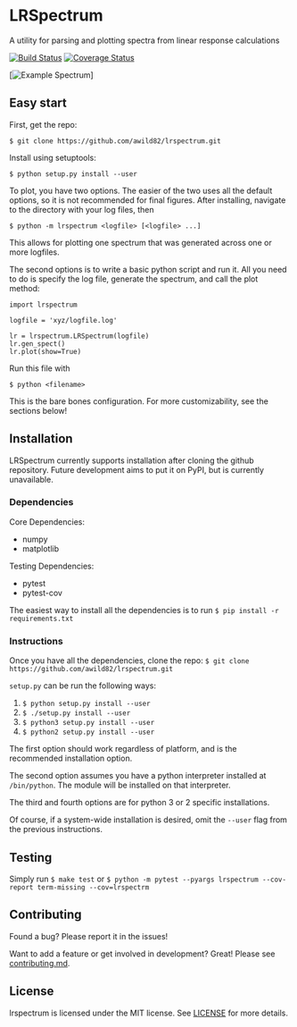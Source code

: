 # LRSpectrum

A utility for parsing and plotting spectra from linear response calculations 

[![Build Status](https://travis-ci.org/awild82/lrspectrum.svg?branch=master)](https://travis-ci.org/awild82/lrspectrum)
[![Coverage Status](https://coveralls.io/repos/github/awild82/lrspectrum/badge.svg?branch=master)](https://coveralls.io/github/awild82/lrspectrum?branch=master)

[![Example Spectrum](./docs/media/aluminumKedge.png)]

## Easy start

First, get the repo:

`$ git clone https://github.com/awild82/lrspectrum.git`

Install using setuptools:

`$ python setup.py install --user`

To plot, you have two options. The easier of the two uses all the default
options, so it is not recommended for final figures. After installing, navigate
to the directory with your log files, then

`$ python -m lrspectrum <logfile> [<logfile> ...]`

This allows for plotting one spectrum that was generated across one or more
logfiles.

The second options is to write a basic python script and run it. All you need to
do is specify the log file, generate the spectrum, and call the plot method:
```
import lrspectrum

logfile = 'xyz/logfile.log'

lr = lrspectrum.LRSpectrum(logfile)
lr.gen_spect()
lr.plot(show=True)
```

Run this file with

`$ python <filename>`

This is the bare bones configuration. For more customizability, see the sections
below!

## Installation

LRSpectrum currently supports installation after cloning the github repository.
Future development aims to put it on PyPI, but is currently unavailable.

### Dependencies

Core Dependencies:
 * numpy
 * matplotlib

Testing Dependencies:
 * pytest
 * pytest-cov

The easiest way to install all the dependencies is to run
`$ pip install -r requirements.txt`

### Instructions

Once you have all the dependencies, clone the repo:
`$ git clone https://github.com/awild82/lrspectrum.git`

`setup.py` can be run the following ways:
 1. `$ python setup.py install --user`
 2. `$ ./setup.py install --user`
 3. `$ python3 setup.py install --user`
 4. `$ python2 setup.py install --user`

The first option should work regardless of platform, and is the recommended
installation option.

The second option assumes you have a python interpreter installed at
`/bin/python`. The module will be installed on that interpreter.

The third and fourth options are for python 3 or 2 specific installations.

Of course, if a system-wide installation is desired, omit the `--user` flag from
the previous instructions. 

## Testing

Simply run
`$ make test`
or
`$ python -m pytest --pyargs lrspectrum --cov-report term-missing --cov=lrspectrm`

## Contributing

Found a bug? Please report it in the issues!

Want to add a feature or get involved in development? Great! Please see
[contributing.md](./doc/contributing.md).

## License

lrspectrum is licensed under the MIT license. See [LICENSE](./LICENSE) for more 
details.
